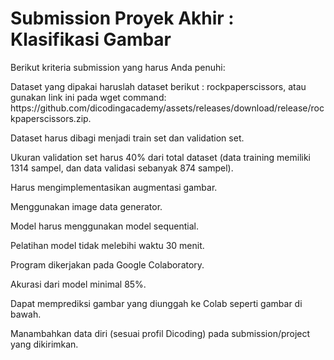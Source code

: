<h1>Submission Proyek Akhir : Klasifikasi Gambar</h1>
Berikut kriteria submission yang harus Anda penuhi:
<p>Dataset yang dipakai haruslah dataset berikut : rockpaperscissors, atau gunakan link ini pada wget command: https://github.com/dicodingacademy/assets/releases/download/release/rockpaperscissors.zip.</p>
<p>Dataset harus dibagi menjadi train set dan validation set.</p>
<p>Ukuran validation set harus 40% dari total dataset (data training memiliki 1314 sampel, dan data validasi sebanyak 874 sampel).</p>
<p>Harus mengimplementasikan augmentasi gambar.</p>
<p>Menggunakan image data generator.</p>
<p>Model harus menggunakan model sequential.</p>
<p>Pelatihan model tidak melebihi waktu 30 menit.</p>
<p>Program dikerjakan pada Google Colaboratory.</p>
<p>Akurasi dari model minimal 85%.</p>
<p>Dapat memprediksi gambar yang diunggah ke Colab seperti gambar di bawah.</p>
<p>Manambahkan data diri (sesuai profil Dicoding) pada submission/project yang dikirimkan.</p>









